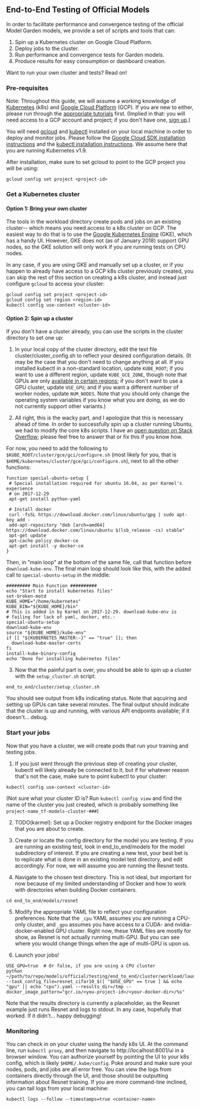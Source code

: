 ## End-to-End Testing of Official Models

In order to facilitate performance and convergence testing of the official Model Garden models, we provide a set of scripts and tools that can:

1. Spin up a Kubernetes cluster on Google Cloud Platform.
2. Deploy jobs to the cluster.
3. Run performance and convergence tests for Garden models.
4. Produce results for easy consumption or dashboard creation.

Want to run your own cluster and tests? Read on!

### Pre-requisites

Note: Throughout this guide, we will assume a working knowledge of [Kubernetes](https://kubernetes.io/) (k8s) and [Google Cloud Platform](https://cloud.google.com) (GCP). If you are new to either, please run through the [appropriate tutorials](https://kubernetes.io/docs/getting-started-guides/gce/) first. (Implied in that: you will need access to a GCP account and project; if you don't have one, [sign up](https://console.cloud.google.com/start).)

You will need [gcloud](https://cloud.google.com/sdk/gcloud/) and [kubectl](https://kubernetes.io/docs/reference/kubectl/overview/) installed on your local machine in order to deploy and monitor jobs. Please follow the [Google Cloud SDK installation instructions](https://cloud.google.com/sdk/docs/) and the [kubectl installation instructions](https://kubernetes.io/docs/tasks/tools/install-kubectl/). We assume here that you are running Kubernetes v1.9.

After installation, make sure to set gcloud to point to the GCP project you will be using:

```
gcloud config set project <project-id>
```

### Get a Kubernetes cluster

#### Option 1: Bring your own cluster

The tools in the workload directory create pods and jobs on an existing cluster-- which means you need access to a k8s cluster on GCP. The easiest way to do that is to use the [Google Kubernetes Engine](https://cloud.google.com/kubernetes-engine/) (GKE), which has a handy UI. However, GKE does not (as of January 2018) support GPU nodes, so the GKE solution will only work if you are running tests on CPU nodes. 

In any case, if you are using GKE and manually set up a cluster, or if you happen to already have access to a GCP k8s cluster previously created, you can skip the rest of this section on creating a k8s cluster, and instead just configure `gcloud` to access your cluster:

```
gcloud config set project <project-id>
gcloud config set region <region-id>
kubectl config use-context <cluster-id>
```

#### Option 2: Spin up a cluster

If you don't have a cluster already, you can use the scripts in the cluster directory to set one up:

1. In your local copy of the cluster directory, edit the text file cluster/cluster_config.sh to reflect your desired configuration details. (It may be the case that you don't need to change anything at all. If you installed kubectl in a non-standard location, update `KUBE_ROOT`; if you want to use a different region, update `KUBE_GCE_ZONE`, though note that GPUs are only [available in certain regions](https://cloud.google.com/compute/docs/gpus/); if you don't want to use a GPU cluster, update `USE_GPU`; and if you want a different number of worker nodes, update `NUM_NODES`. Note that you should only change the operating system variables if you know what you are doing, as we do not currently support other variants.)

2. All right, this is the wacky part, and I apologize that this is necessary ahead of time. In order to successfully spin up a cluster running Ubuntu, we had to modify the core k8s scripts. I have an [open question on Stack Overflow](https://stackoverflow.com/questions/48121852/kube-up-sh-fails-to-initialize-ubuntu-master-in-cluster-in-kubernetes-v1-9); please feel free to answer that or fix this if you know how. 

For now, you need to add the following to `$KUBE_ROOT/cluster/gce/gci/configure.sh` (most likely for you, that is `$HOME/kubernetes/cluster/gce/gci/configure.sh`), next to all the other functions:

```
function special-ubuntu-setup {
 # Special installation required for ubuntu 16.04, as per Karmel's experience
 # on 2017-12-29
 apt-get install python-yaml

 # Install docker
 curl -fsSL https://download.docker.com/linux/ubuntu/gpg | sudo apt-key add -
 add-apt-repository "deb [arch=amd64] https://download.docker.com/linux/ubuntu $(lsb_release -cs) stable"
 apt-get update
 apt-cache policy docker-ce
 apt-get install -y docker-ce
}
```
Then, in "main loop" at the bottom of the same file, call that function before `download-kube-env`. The final main loop should look like this, with the added call to `special-ubuntu-setup` in the middle:

```
######### Main Function ##########
echo "Start to install kubernetes files"
set-broken-motd
KUBE_HOME="/home/kubernetes"
KUBE_BIN="${KUBE_HOME}/bin"
# This is added in by Karmel on 2017-12-29. download-kube-env is 
# failing for lack of yaml, docker, etc.:
special-ubuntu-setup
download-kube-env
source "${KUBE_HOME}/kube-env"
if [[ "${KUBERNETES_MASTER:-}" == "true" ]]; then
  download-kube-master-certs
fi
install-kube-binary-config
echo "Done for installing kubernetes files"
```

3. Now that the painful part is over, you should be able to spin up a cluster with the `setup_cluster.sh` script:

```
end_to_end/cluster/setup_cluster.sh
```
You should see output from k8s indicating status. Note that aqcuiring and setting up GPUs can take several minutes. The final output should indicate that the cluster is up and running, with various API endpoints available; if it doesn't... debug.


### Start your jobs

Now that you have a cluster, we will create pods that run your training and testing jobs. 

1. If you just went through the previous step of creating your cluster, kubectl will likely already be connected to it, but if for whatever reason that's not the case, make sure to point kubectl to your cluster:

```
kubectl config use-context <cluster-id> 
```
(Not sure what your cluster ID is? Run `kubectl config view` and find the name of the cluster you just created, which is probably something like `project-name_tf-models-cluster-###`)

2. TODO(karmel): Set up a Docker registry endpoint for the Docker images that you are about to create.

3. Create or locate the config directory for the model you are testing. If you are running an existing test, look in end_to_end/models for the model subdirectory of interest. If you are creating a new test, your best bet is to replicate what is done in an existing model test directory, and edit accordingly. For now, we will assume you are running the Resnet tests.

4. Navigate to the chosen test directory. This is not ideal, but important for now because of my limited understanding of Docker and how to work with directories when building Docker containers.

```
cd end_to_end/models/resnet
```

5. Modify the appropriate YAML file to reflect your configuration preferences. Note that the `_cpu` YAML assumes you are running a CPU-only cluster, and `_gpu` assumes you have access to a CUDA- and nvidia-docker-enabled GPU cluster. Right now, these YAML files are mostly for show, as Resnet is not actually running multi-GPU. But you can see where you would change things when the age of multi-GPU is upon us.

6. Launch your jobs!

```
USE_GPU=true  # Or false, if you are using a CPU cluster
python ~/path/to/repo/models/official/testing/end_to_end/cluster/workload/launch_jobs.py --task_config_file=resnet_cifar10_$([ "$USE_GPU" == true ] && echo "gpu" || echo "cpu").yaml --results_dir=/tmp --docker_image_pattern="gcr.io/<you-project-id>/<your-docker-dir>/%s"

```
Note that the results directory is currently a placeholder, as the Resnet example just runs Resnet and logs to stdout. In any case, hopefully that worked. If it didn't... happy debugging!

### Monitoring

You can check in on your cluster using the handy k8s UI. At the command line, run `kubectl proxy`, and then navigate to http://localhost:8001/ui in a browser window. You can authorize yourself by pointing the UI to your k8s config, which is likely `$HOME/.kube/config`. Poke around and make sure your nodes, pods, and jobs are all error free. You can view the logs from containers directly through the UI, and those should be outputting information about Resnet training. If you are more command-line inclined, you can tail logs from your local machine:

```
kubectl logs --follow --timestamps=true <container-name>
```
